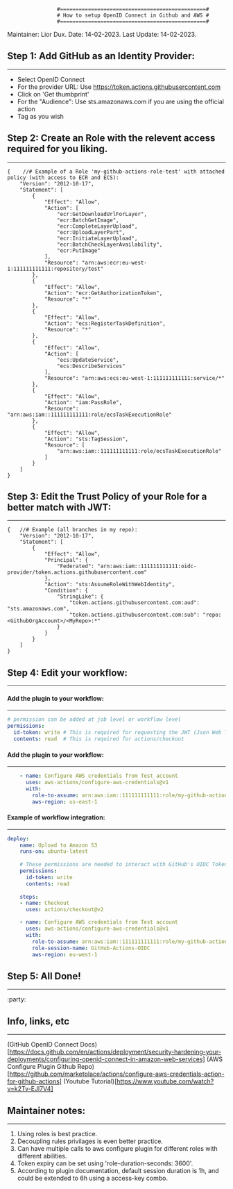 					#===============================================#
					# How to setup OpenID Connect in Github and AWS #
					#===============================================#

Maintainer: Lior Dux.
Date: 14-02-2023.
Last Update: 14-02-2023.

## Step 1: Add GitHub as an Identity Provider:
----------------------------------------------
- Select OpenID Connect
- For the provider URL: Use https://token.actions.githubusercontent.com
- Click on 'Get thumbprint'
- For the "Audience": Use sts.amazonaws.com if you are using the official action
- Tag as you wish

## Step 2: Create an Role with the relevent access required for you liking.
---------------------------------------------------------------------------
```GitHub-Actions-OIDC-Policy
{    //# Example of a Role 'my-github-actions-role-test' with attached policy (with access to ECR and ECS):
    "Version": "2012-10-17",
    "Statement": [
        {
            "Effect": "Allow",
            "Action": [
                "ecr:GetDownloadUrlForLayer",
                "ecr:BatchGetImage",
                "ecr:CompleteLayerUpload",
                "ecr:UploadLayerPart",
                "ecr:InitiateLayerUpload",
                "ecr:BatchCheckLayerAvailability",
                "ecr:PutImage"
            ],
            "Resource": "arn:aws:ecr:eu-west-1:111111111111:repository/test"
        },
        {
            "Effect": "Allow",
            "Action": "ecr:GetAuthorizationToken",
            "Resource": "*"
        },
        {
            "Effect": "Allow",
            "Action": "ecs:RegisterTaskDefinition",
            "Resource": "*"
        },
        {
            "Effect": "Allow",
            "Action": [
                "ecs:UpdateService",
                "ecs:DescribeServices"
            ],
            "Resource": "arn:aws:ecs:eu-west-1:111111111111:service/*"
        },
        {
            "Effect": "Allow",
            "Action": "iam:PassRole",
            "Resource": "arn:aws:iam::111111111111:role/ecsTaskExecutionRole"
        },
        {
            "Effect": "Allow",
            "Action": "sts:TagSession",
            "Resource": [
                "arn:aws:iam::111111111111:role/ecsTaskExecutionRole"
            ]
        }
    ]
}
```

## Step 3: Edit the Trust Policy of your Role for a better match with JWT:
--------------------------------------------------------------------------
```
{   //# Example (all branches in my repo):
    "Version": "2012-10-17",
    "Statement": [
        {
            "Effect": "Allow",
            "Principal": {
                "Federated": "arn:aws:iam::111111111111:oidc-provider/token.actions.githubusercontent.com"
            },
            "Action": "sts:AssumeRoleWithWebIdentity",
            "Condition": {
                "StringLike": {
                    "token.actions.githubusercontent.com:aud": "sts.amazonaws.com",
                    "token.actions.githubusercontent.com:sub": "repo:<GithubOrgAccount>/<MyRepo>:*"
                }
            }
        }
    ]
}
```

## Step 4: Edit your workflow:
------------------------------

#### Add the plugin to your workflow:
----------------------------------
```permissions.yml
# permission can be added at job level or workflow level    
permissions:
  id-token: write # This is required for requesting the JWT (Json Web Token)
  contents: read  # This is required for actions/checkout
```

#### Add the plugin to your workflow:
----------------------------------
```plugin.yml
    - name: Configure AWS credentials from Test account
      uses: aws-actions/configure-aws-credentials@v1
      with:
        role-to-assume: arn:aws:iam::111111111111:role/my-github-actions-role-test
        aws-region: us-east-1
```

#### Example of workflow integration:
----------------------------------
```oidc-workflow.yml
deploy:
    name: Upload to Amazon S3
    runs-on: ubuntu-latest
    
    # These permissions are needed to interact with GitHub's OIDC Token endpoint.
    permissions:
      id-token: write
      contents: read
    
    steps:
    - name: Checkout
      uses: actions/checkout@v2

    - name: Configure AWS credentials from Test account
      uses: aws-actions/configure-aws-credentials@v1
      with:
        role-to-assume: arn:aws:iam::111111111111:role/my-github-actions-role-test
        role-session-name: GitHub-Actions-OIDC
        aws-region: eu-west-1
```
## Step 5: All Done!
--------------------
:party:

## Info, links, etc
-------------------
 (GitHub OpenID Connect Docs)[https://docs.github.com/en/actions/deployment/security-hardening-your-deployments/configuring-openid-connect-in-amazon-web-services]
 (AWS Configure Plugin Github Repo)[https://github.com/marketplace/actions/configure-aws-credentials-action-for-github-actions]
 (Youtube Tutorial)[https://www.youtube.com/watch?v=k2Tv-EJl7V4]

## Maintainer notes:
--------------------
1. Using roles is best practice. 
2. Decoupling rules privilages is even better practice.
3. Can have multiple calls to aws configure plugin for different roles with different abilities.
4. Token expiry can be set using 'role-duration-seconds: 3600'.
5. According to plugin documentation, default session duration is 1h, and could be extended to 6h using a access-key combo.